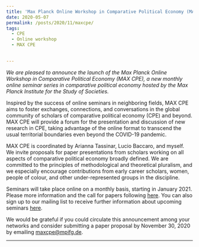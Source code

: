 ```yaml
---
title: 'Max Planck Online Workshop in Comparative Political Economy (MAX CPE)'
date: 2020-05-07
permalink: /posts/2020/11/maxcpe/
tags:
  - CPE
  - Online workshop
  - MAX CPE
 

---
```


*We are pleased to announce the launch of the Max Planck Online Workshop in Comparative Political Economy (MAX CPE), a new monthly online seminar series in comparative political economy hosted by the Max Planck Institute for the Study of Societies.*

Inspired by the success of online seminars in neighboring fields, MAX CPE aims to foster exchanges, connections, and conversations in the global community of scholars of comparative political economy (CPE) and beyond. MAX CPE will provide a forum for the presentation and discussion of new research in CPE, taking advantage of the online format to transcend the usual territorial boundaries even beyond the COVID-19 pandemic. 

MAX CPE is coordinated by Arianna Tassinar, Lucio Baccaro, and myself. We invite proposals for paper presentations from scholars working on all aspects of comparative political economy broadly defined. We are committed to the principles of methodological and theoretical pluralism, and we especially encourage contributions from early career scholars, women, people of colour, and other under-represented groups in the discipline.

Seminars will take place online on a monthly basis, starting in January 2021. Please more information and the call for papers following [here](https://www.mpifg.de/projects/max-cpe/index_en.asp). You can also sign up to our mailing list to receive further information about upcoming seminars [here](https://www.mpifg.de/projects/max-cpe/signup-form.asp).

We would be grateful if you could circulate this announcement among your networks and consider submitting a paper proposal by November 30, 2020 by emailing [maxcpe@mpifg.de](mailto:maxcpe@mpifg.de).

------